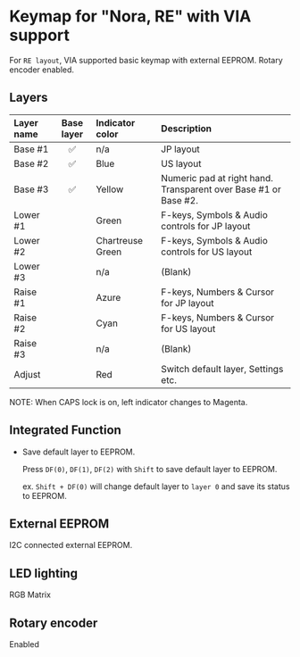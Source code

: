 # Keymap for "Nora, RE" with VIA support

For `RE layout`, VIA supported basic keymap with external EEPROM.
Rotary encoder enabled.

## Layers

| Layer name | Base layer | Indicator color | Description |
| :-- | :-: | :-- | :-- |
| Base #1 | :white_check_mark: | n/a | JP layout |
| Base #2 | :white_check_mark: | Blue | US layout |
| Base #3 | :white_check_mark: | Yellow | Numeric pad at right hand. Transparent over Base #1 or Base #2. |
| Lower #1 | | Green | F-keys, Symbols & Audio controls for JP layout |
| Lower #2 | | Chartreuse Green | F-keys, Symbols & Audio controls for US layout |
| Lower #3 | | n/a | (Blank) |
| Raise #1 | | Azure | F-keys, Numbers & Cursor for JP layout |
| Raise #2 | | Cyan | F-keys, Numbers & Cursor for US layout |
| Raise #3 | | n/a | (Blank) |
| Adjust | | Red | Switch default layer, Settings etc. |

NOTE: When CAPS lock is on, left indicator changes to Magenta.

## Integrated Function

- Save default layer to EEPROM.

    Press `DF(0)`, `DF(1)`, `DF(2)` with `Shift` to save default layer to EEPROM.

    ex.
    `Shift + DF(0)` will change default layer to `layer 0` and save its status to EEPROM.

## External EEPROM

I2C connected external EEPROM.

## LED lighting

RGB Matrix

## Rotary encoder

Enabled
